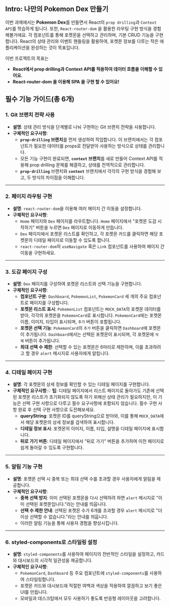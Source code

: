 ## **Intro: 나만의 Pokemon Dex 만들기**

이번 과제에서는 **Pokemon Dex**를 만들면서 React의 `prop drilling`과 `Context API`를 학습하게 됩니다. 또한, `React-router-dom` 을 활용한 라우팅 구현 방식을 경험해볼거에요. 각 컴포넌트를 통해 포켓몬을 선택하고 관리하며, 기본 CRUD 기능을 구현합니다. React의 상태 관리와 이벤트 핸들링을 활용하여, 포켓몬 정보를 다루는 작은 애플리케이션을 완성하는 것이 목표입니다.

이번 프로젝트의 목표는

- **React에서 prop drilling과 Context API를 적용하여 데이터 흐름을 이해할 수 있어요.**
- **React-router-dom 을 이용해 SPA 을 구현 할 수 있어요!**

## 필수 기능 가이드(총 6개)

### 1. **Git 브랜치 전략 사용**

- **설명**: 상태 관리 방식을 단계별로 나눠 구현하는 Git 브랜치 전략을 사용합니다.
- **구체적인 요구사항**:
  - **`prop-drilling` 브랜치**를 먼저 생성하여 작업합니다. 이 브랜치에서는 각 컴포넌트가 필요한 데이터를 props로 전달받아 사용하는 방식으로 상태를 관리합니다.
  - 모든 기능 구현이 완료되면, **`context` 브랜치**를 새로 만들어 Context API를 적용해 prop drilling 문제를 해결하고, 상태를 전역적으로 관리합니다.
  - **`prop-drilling`** 브랜치와 **`context`** 브랜치에서 각각의 구현 방식을 경험해 보고, 두 방식의 차이점을 이해합니다.

---

### 2. **페이지 라우팅 구현**

- **설명**: `react-router-dom`을 이용해 여러 페이지 간 이동을 설정합니다.
- **구체적인 요구사항**:
  - `Home` 페이지와 `Dex` 페이지를 라우트합니다. `Home` 페이지에서 "포켓몬 도감 시작하기" 버튼을 누르면 `Dex` 페이지로 이동하게 만듭니다.
  - `Dex` 페이지에서 포켓몬 리스트를 확인하고, 각 포켓몬 카드를 클릭하면 해당 포켓몬의 디테일 페이지로 이동할 수 있도록 합니다.
  - `react-router-dom`의 `useNavigate` 혹은 `Link` 컴포넌트를 사용하여 페이지 간 이동을 구현하세요.

---

### 3. **도감 페이지 구성**

- **설명**: `Dex` 페이지를 구성하여 포켓몬 리스트와 선택 기능을 구현합니다.
- **구체적인 요구사항**:
  - **컴포넌트 구분**: `Dashboard`, `PokemonList`, `PokemonCard` 세 개의 주요 컴포넌트로 페이지를 구성합니다.
  - **포켓몬 리스트 표시**: `PokemonList` 컴포넌트는 `MOCK_DATA`의 포켓몬 데이터를 받아, 각각의 포켓몬을 `PokemonCard`로 표시합니다. `PokemonCard`에는 포켓몬 이름, 이미지, 타입이 표시되며, `추가` 버튼이 포함됩니다.
  - **포켓몬 선택 기능**: `PokemonCard`의 `추가` 버튼을 클릭하면 `Dashboard`에 포켓몬이 추가됩니다. `Dashboard`에서는 선택된 포켓몬이 표시되며, 각 포켓몬에 `삭제` 버튼이 추가됩니다.
  - **최대 선택 수 제한**: 선택할 수 있는 포켓몬은 6마리로 제한하며, 이를 초과하려고 할 경우 `alert` 메시지로 사용자에게 알립니다.

---

### 4. **디테일 페이지 구현**

- **설명**: 각 포켓몬의 상세 정보를 확인할 수 있는 디테일 페이지를 구현합니다.
- **구체적인 요구사항**:💡 **팁**: 디테일 페이지에서 리스트 페이지로 돌아가도 기존에 선택된 포켓몬 리스트가 초기화되지 않도록 하기 위해선 상태 관리가 필요하지만, 이 기능은 선택 구현 사항으로 다루고 필수 요구사항에 포함되지 않습니다. 필수 구현 사항 완료 후 선택 구현 사항으로 도전해보세요.
  - **queryString**: 포켓몬 ID를 queryString으로 받아와, 이를 통해 `MOCK_DATA`에서 해당 포켓몬의 상세 정보를 검색하여 표시합니다.
  - **디테일 정보 표시**: 포켓몬의 이미지, 이름, 타입, 설명을 디테일 페이지에 표시합니다.
  - **뒤로 가기 버튼**: 디테일 페이지에서 "뒤로 가기" 버튼을 추가하여 이전 페이지로 쉽게 돌아갈 수 있도록 구현합니다.

---

### 5. **알림 기능 구현**

- **설명**: 포켓몬 선택 시 중복 또는 최대 선택 수를 초과할 경우 사용자에게 알림을 제공합니다.
- **구체적인 요구사항**:
  - **중복 선택 방지**: 이미 선택된 포켓몬을 다시 선택하려 하면 `alert` 메시지로 "이미 선택된 포켓몬입니다."라는 안내를 띄웁니다.
  - **선택 수 제한 안내**: 선택된 포켓몬 수가 6개를 초과할 경우 `alert` 메시지로 "더 이상 선택할 수 없습니다."라는 안내를 띄웁니다.
  - 이러한 알림 기능을 통해 사용자 경험을 향상시킵니다.

---

### 6. styled-components로 **스타일링 설정**

- **설명**: `styled-components`를 사용하여 페이지의 전반적인 스타일을 설정하고, 카드와 대시보드의 시각적 일관성을 제공합니다.
- **구체적인 요구사항**:
  - `PokemonCard`, `Dashboard` 등 주요 컴포넌트에 `styled-components`를 사용하여 스타일링합니다.
  - 포켓몬 카드와 대시보드에 적절한 여백과 색상을 적용하여 깔끔하고 보기 좋은 UI를 만듭니다.
  - 모바일과 데스크탑에서 모두 사용하기 좋도록 반응형 레이아웃을 고려합니다.
